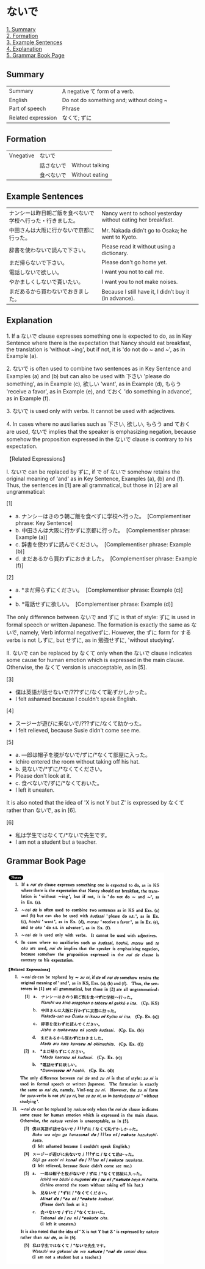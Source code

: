 # ないで

[1. Summary](#summary)<br>
[2. Formation](#formation)<br>
[3. Example Sentences](#example-sentences)<br>
[4. Explanation](#explanation)<br>
[5. Grammar Book Page](#grammar-book-page)<br>


## Summary

<table><tr>   <td>Summary</td>   <td>A negative て form of a verb.</td></tr><tr>   <td>English</td>   <td>Do not do something and; without doing ~</td></tr><tr>   <td>Part of speech</td>   <td>Phrase</td></tr><tr>   <td>Related expression</td>   <td>なくて; ずに</td></tr></table>

## Formation

<table class="table"> <tbody><tr class="tr head"> <td class="td"><span class="bold"><span>Vnegative</span></span></td> <td class="td"><span class="concept">ないで</span> </td> <td class="td"><span>&nbsp;</span></td> </tr> <tr class="tr"> <td class="td"><span>&nbsp;</span></td> <td class="td"><span>話さ<span class="concept">ないで</span></span> </td> <td class="td"><span>Without    talking</span></td> </tr> <tr class="tr"> <td class="td"><span>&nbsp;</span></td> <td class="td"><span>食べ<span class="concept">ないで</span></span> </td> <td class="td"><span>Without    eating</span></td> </tr></tbody></table>

## Example Sentences

<table><tr>   <td>ナンシーは昨日朝ご飯を食べないで学校へ行った・行きました。</td>   <td>Nancy went to school yesterday without eating her breakfast.</td></tr><tr>   <td>中田さんは大阪に行かないで京都に行った。</td>   <td>Mr. Nakada didn't go to Osaka; he went to Kyoto.</td></tr><tr>   <td>辞書を使わないで読んで下さい。</td>   <td>Please read it without using a dictionary.</td></tr><tr>   <td>まだ帰らないで下さい。</td>   <td>Please don't go home yet.</td></tr><tr>   <td>電話しないで欲しい。</td>   <td>I want you not to call me.</td></tr><tr>   <td>やかましくしないで貰いたい。</td>   <td>I want you to not make noises.</td></tr><tr>   <td>まだあるから買わないでおきました。</td>   <td>Because I still have it, I didn’t buy it (in advance).</td></tr></table>

## Explanation

<p>1. If a <span class="cloze">ないで</span> clause expresses something one is expected to do, as in Key Sentence where there is the expectation that Nancy should eat breakfast, the translation is 'without ~ing', but if not, it is 'do not do ~ and ~', as in Example (a).</p>  <p>2. <span class="cloze">ないで</span> is often used to combine two sentences as in Key Sentence and Examples (a) and (b) but can also be used with 下さい 'please do something', as in Example (c), 欲しい 'want', as in Example (d), もらう 'receive a favor', as in Example (e), and ておく 'do something in advance', as in Example (f).</p>  <p>3. <span class="cloze">ないで</span> is used only with verbs. It cannot be used with adjectives.</p>  <p>4. In cases where no auxiliaries such as 下さい, 欲しい, もらう and ておく are used, <span class="cloze">ないで</span> implies that the speaker is emphasizing negation, because somehow the proposition expressed in the <span class="cloze">ないで</span> clause is contrary to his expectation.</p>  <p>【Related Expressions】</p>  <p>I. <span class="cloze">ないで</span> can be replaced by ずに, if で of <span class="cloze">ないで</span> somehow retains the original meaning of 'and' as in Key Sentence, Examples (a), (b) and (f). Thus, the sentences in [1] are all grammatical, but those in [2] are all ungrammatical:</p>  <p>[1]</p>  <ul> <li>a. ナンシーはきのう朝ご飯を食べずに学校へ行った。&nbsp;&nbsp;[Complementiser phrase: Key Sentence]</li> <div class="divide"></div> <li>b. 中田さんは大阪に行かずに京都に行った。&nbsp;&nbsp;[Complementiser phrase: Example (a)]</li> <div class="divide"></div> <li>c. 辞書を使わずに読んでください。&nbsp;&nbsp;[Complementiser phrase: Example (b)]</li> <div class="divide"></div> <li>d. まだあるから買わずにおきました。&nbsp;&nbsp;[Complementiser phrase: Example (f)]</li> </ul>   <p>[2]</p>  <ul> <li>a. *まだ帰らずにください。&nbsp;&nbsp;[Complementiser phrase: Example (c)]</li> <li><div class="divide"></div> <li>b. *電話せずに欲しい。&nbsp;&nbsp;[Complementiser phrase: Example (d)]</li> </ul>   <p>The only difference between <span class="cloze">ないで</span> and ずに is that of style: ずに is used in formal speech or written Japanese. The formation is exactly the same as <span class="cloze">ないで</span>, namely, Verb informal negativeずに. However, the ずに form for する verbs is not しずに, but せずに, as in 勉強せずに, 'without studying'.</p>  <p>II. <span class="cloze">ないで</span> can be replaced by なくて only when the <span class="cloze">ないで</span> clause indicates some cause for human emotion which is expressed in the main clause. Otherwise, the なくて version is unacceptable, as in [5].</p>  <p>[3]</p>  <ul> <li>僕は英語が話せ<span class="cloze">ないで</span>/???ずに/なくて恥ずかしかった。</li> <li>I felt ashamed because I couldn't speak English.</li> </ul>  <p>[4]</p>  <ul> <li>スージーが遊びに来<span class="cloze">ないで</span>/???ずに/なくて助かった。</li> <li>I felt relieved, because Susie didn't come see me.</li> </ul>  <p>[5]</p>  <ul> <li>a. —郎は帽子を脱が<span class="cloze">ないで</span>/ずに/*なくて部屋に入った。</li> <li>Ichiro entered the room without taking off his hat.</li> <div class="divide"></div> <li>b. 見<span class="cloze">ないで</span>/*ずに/*なくてください。</li> <li>Please don't look at it.</li> <div class="divide"></div> <li>c. 食べ<span class="cloze">ないで</span>/ずに/*なくておいた。</li> <li>I left it uneaten.</li> </ul>  <p>It is also noted that the idea of 'X is not Y but Z' is expressed by なくて rather than <span class="cloze">ないで</span>, as in [6].</p>  <p>[6]</p>  <ul> <li>私は学生ではなくて/*<span class="cloze">ないで</span>先生です。</li> <li>I am not a student but a teacher.</li> </ul>

## Grammar Book Page

![](../img/Basicないで.png)

